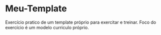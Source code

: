 # Meu-Template
Exercício pratico de um template próprio para exercitar e treinar.
Foco do exercício é um modelo curriculo próprio.
